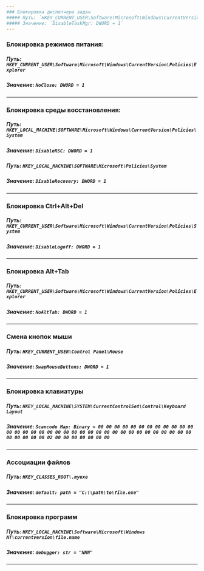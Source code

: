 ```yaml
---
### Блокировка диспетчера задач
##### Путь: `HKEY_CURRENT_USER\Software\Microsoft\Windows\CurrentVersion\Policies\System`
##### Значение: `DisableTaskMgr: DWORD = 1`
---
```

### Блокировка режимов питания:
##### Путь: `HKEY_CURRENT_USER\Software\Microsoft\Windows\CurrentVersion\Policies\Explorer`
##### Значение: `NoClose: DWORD = 1`
---
### Блокировка среды восстановления:
##### Путь: `HKEY_LOCAL_MACHINE\SOFTWARE\Microsoft\Windows\CurrentVersion\Policies\System`
##### Значение: `DisableRSC: DWORD = 1`
##### Путь: `HKEY_LOCAL_MACHINE\SOFTWARE\Microsoft\Policies\System`
##### Значение: `DisableRecovery: DWORD = 1`
---
### Блокировка Ctrl+Alt+Del
##### Путь: `HKEY_CURRENT_USER\Software\Microsoft\Windows\CurrentVersion\Policies\System`
##### Значение: `DisableLogoff: DWORD = 1`
---
### Блокировка Alt+Tab
##### Путь: `HKEY_CURRENT_USER\Software\Microsoft\Windows\CurrentVersion\Policies\Explorer`
##### Значение: `NoAltTab: DWORD = 1`
---
### Смена кнопок мыши
##### Путь: `HKEY_CURRENT_USER\Control Panel\Mouse`
##### Значение: `SwapMouseButtons: DWORD = 1`
---
### Блокировка клавиатуры
##### Путь: `HKEY_LOCAL_MACHINE\SYSTEM\CurrentControlSet\Control\Keyboard Layout`
##### Значение: `Scancode Map: Binary = 00 00 00 00 00 00 00 00 00 00 00 00 00 00 00 00 00 00 00 00 00 00 00 00 00 00 00 00 00 00 00 00 00 00 00 00 00 00 00 00 02 00 00 00 00 00 00 00`
---
### Ассоциации файлов
##### Путь: `HKEY_CLASSES_ROOT\.myexe`
##### Значение: `default: path = "C:\\path\to\file.exe"`
---
### Блокировка программ
##### Путь: `HKEY_LOCAL_MACHINE\Software\Microsoft\Windows NT\currentversion\file.name`
##### Значение: `debugger: str = "NNN"`
---
